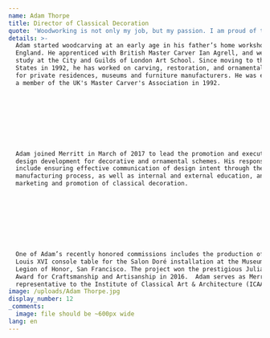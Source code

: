 ```yaml
---
name: Adam Thorpe
title: Director of Classical Decoration
quote: 'Woodworking is not only my job, but my passion. I am proud of the work that we do and for the opportunity to be a part of Merritt’s extraordinary team.'
details: >-
  Adam started woodcarving at an early age in his father’s home workshop in
  England. He apprenticed with British Master Carver Ian Agrell, and went on to
  study at the City and Guilds of London Art School. Since moving to the United
  States in 1992, he has worked on carving, restoration, and ornamental design
  for private residences, museums and furniture manufacturers. He was elected
  a member of the UK's Master Carver's Association in 1992.









  Adam joined Merritt in March of 2017 to lead the promotion and execution of
  design development for decorative and ornamental schemes. His responsibilities
  include ensuring effective communication of design intent through the
  manufacturing process, as well as internal and external education, and the
  marketing and promotion of classical decoration.









  One of Adam’s recently honored commissions includes the production of a replica
  Louis XVI console table for the Salon Doré installation at the Museum of the
  Legion of Honor, San Francisco. The project won the prestigious Julia Morgan
  Award for Craftsmanship and Artisanship in 2016.  Adam serves as Merritt’s
  representative to the Institute of Classical Art & Architecture (ICAA).
image: /uploads/Adam Thorpe.jpg
display_number: 12
_comments:
  image: file should be ~600px wide
lang: en
---
```


